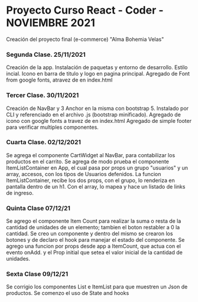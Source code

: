 # Proyecto Curso React - Coder - NOVIEMBRE 2021

Creación del proyecto final (e-commerce) "Alma Bohemia Velas"

### Segunda Clase. 25/11/2021

Creación de la app. Instalación de paquetas y entorno de desarrollo. 
Estilo incial. Icono en barra de titulo y logo en pagina principal.
Agregado de Font from google fonts, atravez de <link> en index.html

### Tercer Clase. 30/11/2021

Creación de NavBar y 3 Anchor en la misma con bootstrap 5.
Instalado por CLI y referenciado en el archivo .js (bootstrap minificado).
Agregado de icono con google fonts a travez de <link> en index.html
Agregado de simple footer para verificar multiples componentes.

### Cuarta Clase. 02/12/2021

Se agrega el componente CartWidget al NavBar, para contabilizar los productos en el carrito. 
Se agrega de modo prueba el componente ItemListContainer en App, el cual pasa por props un grupo "usuarios" y un array, accesos, con los tipos de Usuarios defenidos. 
La funcion ItemListContainer, recibe los dos props, con el grupo, lo renderiza en pantalla dentro de un h1. 
Con el array, lo mapea y hace un listado de links de ingreso. 

### Quinta Clase  07/12/21 

Se agrego el componente Item Count para realizar la suma o resta de la cantidad de unidades de un elemento; tambien el boton restabler a 0 la cantidad. Se creo un componente y dentro del mismo se crearon los botones y de declaro el hook para manejar el estado del componente.
Se agrego una funcion por props desde app a ItemCount, que actua con el evento onAdd. y el Prop initial que setea el valor inicial de la cantidad de unidades. 

### Sexta Clase  09/12/21 

Se corrigio los componentes List e ItemList para que muestren un Json de productos. 
Se comenzo el uso de State and hooks